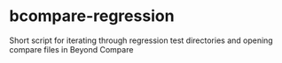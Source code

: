 # bcompare-regression
Short script for iterating through regression test directories and opening compare files in Beyond Compare
